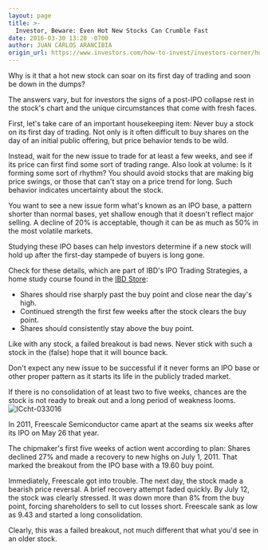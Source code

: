 ```yaml
---
layout: page
title: >-
  Investor, Beware: Even Hot New Stocks Can Crumble Fast
date: 2016-03-30 13:20 -0700
author: JUAN CARLOS ARANCIBIA
origin_url: https://www.investors.com/how-to-invest/investors-corner/how-even-hot-new-stocks-can-crumble/
---
```


Why is it that a hot new stock can soar on its first day of trading and soon be down in the dumps?

The answers vary, but for investors the signs of a post-IPO collapse rest in the stock's chart and the unique circumstances that come with fresh faces.

First, let's take care of an important housekeeping item: Never buy a stock on its first day of trading. Not only is it often difficult to buy shares on the day of an initial public offering, but price behavior tends to be wild.

Instead, wait for the new issue to trade for at least a few weeks, and see if its price can first find some sort of trading range. Also look at volume: Is it forming some sort of rhythm? You should avoid stocks that are making big price swings, or those that can't stay on a price trend for long. Such behavior indicates uncertainty about the stock.

You want to see a new issue form what's known as an IPO base, a pattern shorter than normal bases, yet shallow enough that it doesn't reflect major selling. A decline of 20% is acceptable, though it can be as much as 50% in the most volatile markets.

Studying these IPO bases can help investors determine if a new stock will hold up after the first-day stampede of buyers is long gone.

Check for these details, which are part of IBD's IPO Trading Strategies, a home study course found in the [IBD Store](http://shop.investors.com/products/ibd-home-study-program/beginning-strategies-for-successful-investing/):

- Shares should rise sharply past the buy point and close near the day's high.
- Continued strength the first few weeks after the stock clears the buy point.
- Shares should consistently stay above the buy point.

Like with any stock, a failed breakout is bad news. Never stick with such a stock in the (false) hope that it will bounce back.

Don't expect any new issue to be successful if it never forms an IPO base or other proper pattern as it starts its life in the publicly traded market.

If there is no consolidation of at least two to five weeks, chances are the stock is not ready to break out and a long period of weakness looms.![ICcht-033016](https://www.investors.com/wp-content/uploads/2016/03/ICcht-033016-1024x543.jpg)

In 2011, Freescale Semiconductor came apart at the seams six weeks after its IPO on May 26 that year.

The chipmaker's first five weeks of action went according to plan: Shares declined 27% and made a recovery to new highs on July 1, 2011. That marked the breakout from the IPO base with a 19.60 buy point.

Immediately, Freescale got into trouble. The next day, the stock made a bearish price reversal. A brief recovery attempt faded quickly. By July 12, the stock was clearly stressed. It was down more than 8% from the buy point, forcing shareholders to sell to cut losses short. Freescale sank as low as 9.43 and started a long consolidation.

Clearly, this was a failed breakout, not much different that what you'd see in an older stock.
